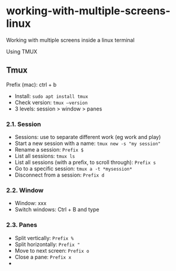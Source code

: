 # working-with-multiple-screens-linux

Working with multiple screens inside a linux terminal

Using TMUX

## Tmux

Prefix (mac): ctrl + b 

- Install: ```sudo apt install tmux```
- Check version: ```tmux –version```
- 3 levels: session > window > panes

### 2.1. Session
- Sessions: use to separate different work (eg work and play)
- Start a new session with a name: ```tmux new -s "my session"```
- Rename a session: ```Prefix $```
- List all sessions: ```tmux ls```
- List all sessions (with a prefix, to scroll through): ```Prefix s```
- Go to a specific session: ```tmux a -t *mysession*```
- Disconnect from a session: ```Prefix d```

### 2.2. Window
- Window: xxx
- Switch windows: Ctrl + B and type <window number>

### 2.3. Panes
- Split vertically: ```Prefix %```
- Split horizontally: ```Prefix "```
- Move to next screen: ```Prefix o```
- Close a pane: ```Prefix x```
- 
